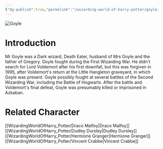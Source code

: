 ```yaml
---
{"dg-publish":true,"permalink":"/wizarding-world-of-harry-potter/goyle/","dgPassFrontmatter":true}
---
```


![Goyle](http://rxbg5ysja.bkt.gdipper.com/Goyle.png)
# Introduction
Mr Goyle was a Dark wizard, Death Eater, husband of Mrs Goyle and the father of Gregory. Goyle fought during the First Wizarding War. He didn't search for Lord Voldemort after his first downfall, but this was forgiven in 1995, after Voldemort's return at the Little Hangleton graveyard, in which Goyle was present. Goyle possibly fought at several battles of the Second Wizarding War, including the Battle of Hogwarts. After the battle and Voldemort's final defeat, Goyle was presumably killed or imprisoned in Azkaban.

# Related Character
[[WizardingWorldOfHarry_Potter/Draco Malfoy\|Draco Malfoy]]
[[WizardingWorldOfHarry_Potter/Dudley Dursley\|Dudley Dursley]]
[[WizardingWorldOfHarry_Potter/Hermione Granger\|Hermione Granger]]
[[WizardingWorldOfHarry_Potter/Vincent Crabbe\|Vincent Crabbe]]
